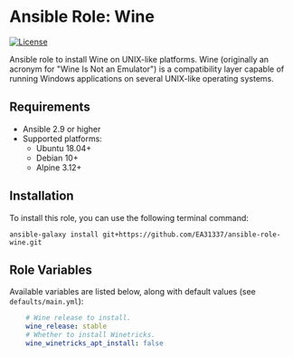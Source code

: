 # Ansible Role: Wine

[![License](https://img.shields.io/badge/license-MIT-brightgreen.svg)](LICENSE)

Ansible role to install Wine on UNIX-like platforms.
Wine (originally an acronym for "Wine Is Not an Emulator")
is a compatibility layer capable of running Windows applications
on several UNIX-like operating systems.

## Requirements

- Ansible 2.9 or higher
- Supported platforms:
  - Ubuntu 18.04+
  - Debian 10+
  - Alpine 3.12+

## Installation

To install this role, you can use the following terminal command:

```shell
ansible-galaxy install git+https://github.com/EA31337/ansible-role-wine.git
```

## Role Variables

Available variables are listed below,
along with default values (see `defaults/main.yml`):

```yaml
    # Wine release to install.
    wine_release: stable
    # Whether to install Winetricks.
    wine_winetricks_apt_install: false
```
